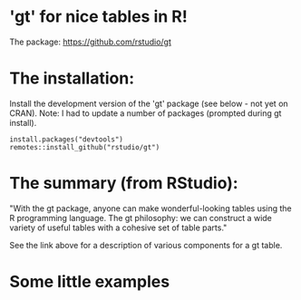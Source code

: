 # 'gt' for nice tables in R!

The package: 
<https://github.com/rstudio/gt>

# The installation:

Install the development version of the 'gt' package (see below - not yet on CRAN). Note: I had to update a number of packages (prompted during gt install). 

    install.packages("devtools")
    remotes::install_github("rstudio/gt")
    
# The summary (from RStudio):

"With the gt package, anyone can make wonderful-looking tables using the R programming language. The gt philosophy: we can construct a wide variety of useful tables with a cohesive set of table parts."

See the link above for a description of various components for a gt table. 

# Some little examples

